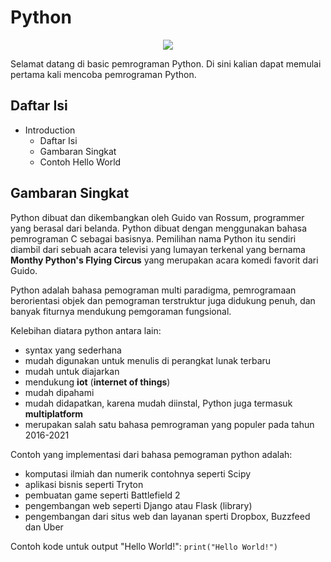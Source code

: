# Python

<p align="center">
  <img src="https://glints.com/id/lowongan/wp-content/uploads/2021/08/python.org_.png">
<p>

Selamat datang di basic pemrograman Python. Di sini kalian dapat memulai pertama kali mencoba pemrograman Python.

## Daftar Isi

- Introduction
    - Daftar Isi
    - Gambaran Singkat
    - Contoh Hello World

## Gambaran Singkat

Python dibuat dan dikembangkan oleh Guido van Rossum, programmer yang berasal dari belanda. Python dibuat dengan menggunakan bahasa pemrograman C sebagai basisnya. Pemilihan nama Python itu sendiri diambil dari sebuah acara televisi yang lumayan terkenal yang bernama __Monthy Python's Flying Circus__ yang merupakan acara komedi favorit dari Guido.

Python adalah bahasa pemograman multi paradigma, pemrogramaan berorientasi objek dan pemograman terstruktur juga didukung penuh, dan banyak fiturnya mendukung pemgoraman fungsional. 

Kelebihan diatara python antara lain:
- syntax yang sederhana
- mudah digunakan untuk menulis di perangkat lunak terbaru
- mudah untuk diajarkan
- mendukung __iot__ (__internet of things__)
- mudah dipahami
- mudah didapatkan, karena mudah diinstal, Python juga termasuk __multiplatform__
- merupakan salah satu bahasa pemrograman yang populer pada tahun 2016-2021

Contoh yang implementasi dari bahasa pemograman python adalah:
- komputasi ilmiah dan numerik contohnya seperti Scipy
- aplikasi bisnis seperti Tryton
- pembuatan game seperti Battlefield 2
- pengembangan web seperti Django atau Flask (library)
- pengembangan dari situs web dan layanan sperti Dropbox, Buzzfeed dan Uber
  
Contoh kode untuk output "Hello World!":
```print("Hello World!")```
